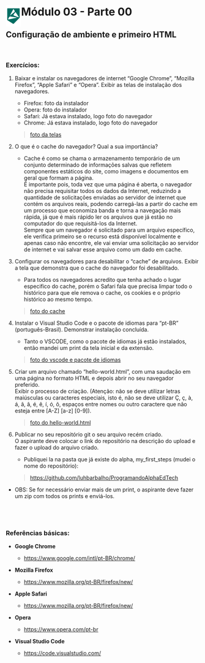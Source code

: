 <div display="flex">
    <img src="../assets/alpha-logo.png" width="40px" align="left"/>
    <h1>Módulo 03 - Parte 00</h1>
</div>

## Configuração de ambiente e primeiro HTML
&nbsp;
### Exercícios:

1. Baixar e instalar os navegadores de internet “Google Chrome”, “Mozilla Firefox”, “Apple Safari” e “Opera”. Exibir as telas de instalação dos navegadores.


    - Firefox: foto da instalador
    - Opera: foto do instalador
    - Safari: Já estava instalado, logo foto do navegador
    - Chrome: Já estava instalado, logo foto do navegador
    > [foto da telas](../assets/instalacao-navegadores.png)

1. O que é o cache do navegador? Qual a sua importância?
    - Cache é como se chama o armazenamento temporário de um conjunto determinado de informações salvas que refletem componentes estáticos do site, como imagens e documentos em geral que formam a página. <br>
    É importante pois, toda vez que uma página é aberta, o navegador não precisa requisitar todos os dados da Internet, reduzindo a quantidade de solicitações enviadas ao servidor de internet que contém os arquivos reais, podendo carregá-las a partir do cache em um processo que economiza banda e torna a navegação mais rápida, já que é mais rápido ler os arquivos que já estão no computador do que requisitá-los da Internet. <br>
    Sempre que um navegador é solicitado para um arquivo específico, ele verifica primeiro se o recurso está disponível localmente e apenas caso não encontre, ele vai enviar uma solicitação ao servidor de internet e vai salvar esse arquivo como um dado em cache.

1. Configurar os navegadores para desabilitar o “cache” de arquivos. Exibir a tela que demonstra que o cache do navegador foi desabilitado.

    - Para todos os navegadores acredito que tenha achado o lugar especifico do cache, porém o Safari fala que precisa limpar todo o histórico para que ele remova o cache, os cookies e o próprio histórico ao mesmo tempo.
    > [foto do cache](../assets/cache-limpo.png)

1. Instalar o Visual Studio Code e o pacote de idiomas para “pt-BR” (português-Brasil). Demonstrar instalação concluída.

    - Tanto o VSCODE, como o pacote de idiomas já estão instalados, então mandei um print da tela inicial e da extensão.
    > [foto do vscode e pacote de idiomas](../assets/instalacao.png)

1. Criar um arquivo chamado “hello-world.html”, com uma saudação em uma página no formato HTML e depois abrir no seu navegador preferido. <br>
Exibir o processo de criação. (Atenção: não se deve utilizar letras maiúsculas ou caracteres especiais, isto é, não se deve utilizar Ç, ç, à, á, ã, â, é, ê, í, ó, õ, espaços entre nomes ou outro caractere que não esteja entre [A-Z] [a-z] [0-9]).

    > [foto do hello-world.html](../assets/hello-worldhtml.png)

1. Publicar no seu repositório git o seu arquivo recém criado. <br> O aspirante deve colocar o link do repositório na descrição do upload e fazer o upload do arquivo criado.
    - Publiquei la na pasta que já existe do alpha, my_first_steps (mudei o nome do repositório):
    > https://github.com/luhbarbalho/ProgramandoAlphaEdTech


* OBS: Se for necessário enviar mais de um print, o aspirante deve fazer um zip com todos os prints e enviá-los.

&nbsp;
---

### Referências básicas:

- **Google Chrome**
    - https://www.google.com/intl/pt-BR/chrome/

- **Mozilla Firefox**
    - https://www.mozilla.org/pt-BR/firefox/new/

- **Apple Safari**
    - https://www.mozilla.org/pt-BR/firefox/new/

- **Opera**
    - https://www.opera.com/pt-br
    
- **Visual Studio Code**
    - https://code.visualstudio.com/
